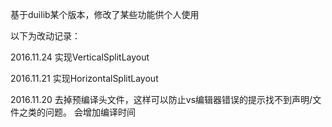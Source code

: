 ﻿基于duilib某个版本，修改了某些功能供个人使用

以下为改动记录：

2016.11.24
  实现VerticalSplitLayout

2016.11.21
  实现HorizontalSplitLayout

2016.11.20
  去掉预编译头文件，这样可以防止vs编辑器错误的提示找不到声明/文件之类的问题。
  会增加编译时间
